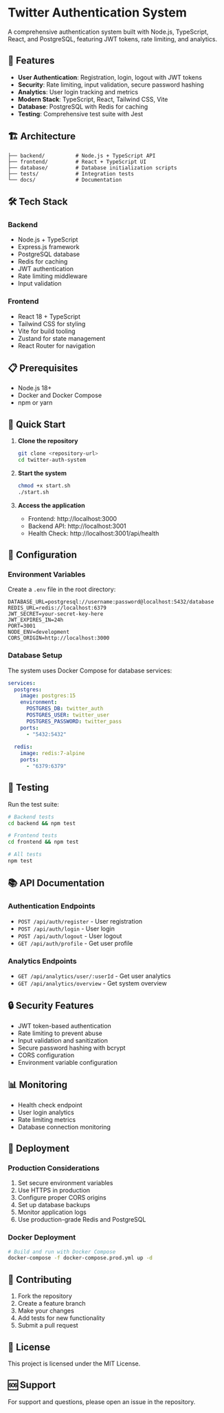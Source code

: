 # Twitter Authentication System

A comprehensive authentication system built with Node.js, TypeScript, React, and PostgreSQL, featuring JWT tokens, rate limiting, and analytics.

## 🚀 Features

- **User Authentication**: Registration, login, logout with JWT tokens
- **Security**: Rate limiting, input validation, secure password hashing
- **Analytics**: User login tracking and metrics
- **Modern Stack**: TypeScript, React, Tailwind CSS, Vite
- **Database**: PostgreSQL with Redis for caching
- **Testing**: Comprehensive test suite with Jest

## 🏗️ Architecture

```
├── backend/          # Node.js + TypeScript API
├── frontend/         # React + TypeScript UI
├── database/         # Database initialization scripts
├── tests/            # Integration tests
└── docs/             # Documentation
```

## 🛠️ Tech Stack

### Backend
- Node.js + TypeScript
- Express.js framework
- PostgreSQL database
- Redis for caching
- JWT authentication
- Rate limiting middleware
- Input validation

### Frontend
- React 18 + TypeScript
- Tailwind CSS for styling
- Vite for build tooling
- Zustand for state management
- React Router for navigation

## 📋 Prerequisites

- Node.js 18+
- Docker and Docker Compose
- npm or yarn

## 🚀 Quick Start

1. **Clone the repository**
   ```bash
   git clone <repository-url>
   cd twitter-auth-system
   ```

2. **Start the system**
   ```bash
   chmod +x start.sh
   ./start.sh
   ```

3. **Access the application**
   - Frontend: http://localhost:3000
   - Backend API: http://localhost:3001
   - Health Check: http://localhost:3001/api/health

## 🔧 Configuration

### Environment Variables

Create a `.env` file in the root directory:

```env
DATABASE_URL=postgresql://username:password@localhost:5432/database
REDIS_URL=redis://localhost:6379
JWT_SECRET=your-secret-key-here
JWT_EXPIRES_IN=24h
PORT=3001
NODE_ENV=development
CORS_ORIGIN=http://localhost:3000
```

### Database Setup

The system uses Docker Compose for database services:

```yaml
services:
  postgres:
    image: postgres:15
    environment:
      POSTGRES_DB: twitter_auth
      POSTGRES_USER: twitter_user
      POSTGRES_PASSWORD: twitter_pass
    ports:
      - "5432:5432"
  
  redis:
    image: redis:7-alpine
    ports:
      - "6379:6379"
```

## 🧪 Testing

Run the test suite:

```bash
# Backend tests
cd backend && npm test

# Frontend tests
cd frontend && npm test

# All tests
npm test
```

## 📚 API Documentation

### Authentication Endpoints

- `POST /api/auth/register` - User registration
- `POST /api/auth/login` - User login
- `POST /api/auth/logout` - User logout
- `GET /api/auth/profile` - Get user profile

### Analytics Endpoints

- `GET /api/analytics/user/:userId` - Get user analytics
- `GET /api/analytics/overview` - Get system overview

## 🔒 Security Features

- JWT token-based authentication
- Rate limiting to prevent abuse
- Input validation and sanitization
- Secure password hashing with bcrypt
- CORS configuration
- Environment variable configuration

## 📊 Monitoring

- Health check endpoint
- User login analytics
- Rate limiting metrics
- Database connection monitoring

## 🚀 Deployment

### Production Considerations

1. Set secure environment variables
2. Use HTTPS in production
3. Configure proper CORS origins
4. Set up database backups
5. Monitor application logs
6. Use production-grade Redis and PostgreSQL

### Docker Deployment

```bash
# Build and run with Docker Compose
docker-compose -f docker-compose.prod.yml up -d
```

## 🤝 Contributing

1. Fork the repository
2. Create a feature branch
3. Make your changes
4. Add tests for new functionality
5. Submit a pull request

## 📄 License

This project is licensed under the MIT License.

## 🆘 Support

For support and questions, please open an issue in the repository.


